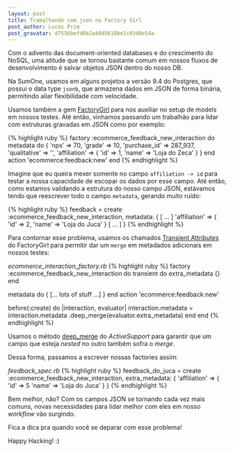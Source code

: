 ```yaml
---
layout: post
title: Trabalhando com json no Factory Girl
post_author: Lucas Prim
post_gravatar: d7556befd6b2a40d5618be1c0340e54a
---
```


Com o advento das document-oriented databases e do crescimento do NoSQL, uma
atitude que se tornou bastante comum em nossos fluxos de desenvolvimento é
salvar objetos JSON dentro do nosso DB.

Na SumOne, usamos em alguns projetos a versão 9.4 do Postgres, que possui o
data type `jsonb`, que armazena dados em JSON de forma binária, permitindo
aliar flexibilidade com velocidade.

Usamos também a gem [FactoryGirl](https://github.com/thoughtbot/factory_girl)
para nos auxiliar no setup de models em nossos testes. Até então, vinhamos
passando um trabalhão para lidar com estruturas gravadas em JSON como por
exemplo:

{% highlight ruby %}
factory :ecommerce_feedback_new_interaction do
  metadata do
    {
      'nps' => 70,
      'grade' => 10,
      'purchase_id' => 287_937,
      'qualitative' => '',
      'affiliation' => {
        'id' => 1,
        'name' => 'Loja do Zeca'
      }
    }
  end
  action 'ecommerce:feedback:new'
end
{% endhighlight %}

Imagine que eu queira mexer somente no campo `affiliation -> id` para testar a
nossa capacidade de escopar os dados por esse campo. Até então, como estamos
validando a estrutura do nosso campo JSON, estávamos tendo que reescrever todo
o campo `metadata`, gerando muito ruído:

{% highlight ruby %}
feedback = create :ecommerce_feedback_new_interaction, 
                  metadata: {
                    [ ... ]
                    'affiliation' => {
                      'id' => 2,
                      'name' => 'Loja do Juca'
                    }
                    [ ... ]
                  }
{% endhighlight %}

Para contornar esse problema, usamos os chamados [Transient Attributes](http://www.rubydoc.info/gems/factory_girl/file/GETTING_STARTED.md#Transient_Attributes)
do FactoryGirl para permitir dar um `merge` em metadados adicionais em nossos
testes:

*ecommerce_interaction_factory.rb*
{% highlight ruby %}
factory :ecommerce_feedback_new_interaction do
  transient do
    extra_metadata {}
  end

  metadata do
    {
      [... lots of stuff ...]
    }
  end
  action 'ecommerce:feedback:new'

  before(:create) do |interaction, evaluator|
    interaction.metadata = interaction.metadata
                           .deep_merge(evaluator.extra_metadata)
  end
end
{% endhighlight %}

Usamos o método [deep_merge](http://apidock.com/rails/Hash/deep_merge) do
*ActiveSupport* para garantir que um campo que esteja *nested* no outro
também sofra o *merge*.

Dessa forma, passamos a escrever nossas factories assim:

*feedback_spec.rb*
{% highlight ruby %}
feedback_do_juca = create :ecommerce_feedback_new_interaction,
                   extra_metadata: {
                     'affiliation' => {
                       'id' => 5
                       'name' => 'Loja do Juca'
                     }
                   }
{% endhighlight %}

Bem melhor, não? Com os campos JSON se tornando cada vez mais comuns, novas
necessidades para lidar melhor com eles em nosso _workflow_ vão surgindo.

Fica a dica pra quando você se deparar com esse problema!

Happy Hacking! :)
